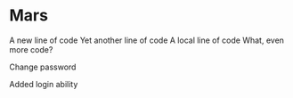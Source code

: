 # Mars
A new line of code
Yet another line of code
A local line of code
What, even more code?

Change password

Added login ability
